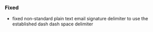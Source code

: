 ### Fixed

- fixed non-standard plain text email signature delimiter to use the established
  dash dash space delimiter
